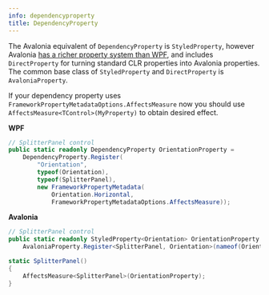 ```yaml
---
info: dependencyproperty
title: DependencyProperty
---
```


The Avalonia equivalent of `DependencyProperty` is `StyledProperty`, however Avalonia [has a richer property system than WPF](https://docs.avaloniaui.net/docs/authoring-controls/defining-properties), and includes `DirectProperty` for turning standard CLR properties into Avalonia properties. The common base class of `StyledProperty` and `DirectProperty` is `AvaloniaProperty`.

If your dependency property uses `FrameworkPropertyMetadataOptions.AffectsMeasure` now you should use `AffectsMeasure<TControl>(MyProperty)` to obtain desired effect.

**WPF**
```csharp
// SplitterPanel control
public static readonly DependencyProperty OrientationProperty =
    DependencyProperty.Register(
        "Orientation",
        typeof(Orientation),
        typeof(SplitterPanel),
        new FrameworkPropertyMetadata(
            Orientation.Horizontal,
            FrameworkPropertyMetadataOptions.AffectsMeasure));
```

**Avalonia**
```csharp
// SplitterPanel control
public static readonly StyledProperty<Orientation> OrientationProperty =
    AvaloniaProperty.Register<SplitterPanel, Orientation>(nameof(Orientation), Orientation.Horizontal);

static SplitterPanel()
{
    AffectsMeasure<SplitterPanel>(OrientationProperty);
}
```
